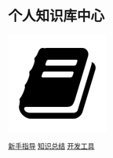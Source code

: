 # 个人知识库中心

![logo](_media/icon.png)

[新手指导](README.md)
[知识总结](/docs/mylearning/README.md)
[开发工具](/docs/tools/README.md)
